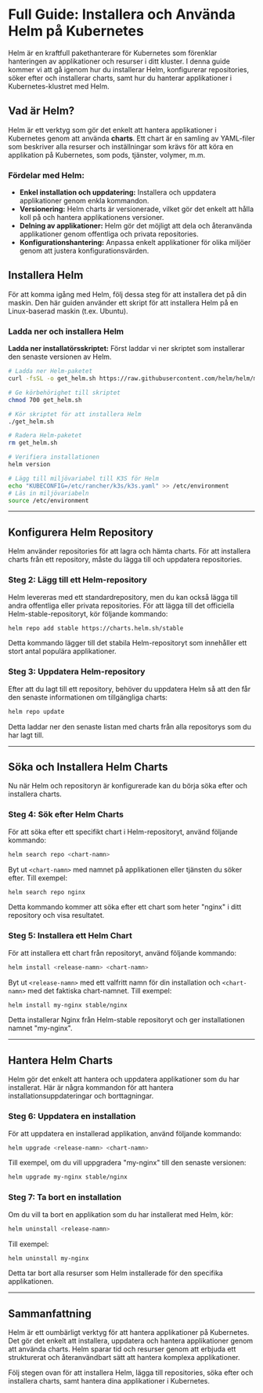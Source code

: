 # Full Guide: Installera och Använda Helm på Kubernetes

Helm är en kraftfull pakethanterare för Kubernetes som förenklar hanteringen av applikationer och resurser i ditt kluster. I denna guide kommer vi att gå igenom hur du installerar Helm, konfigurerar repositories, söker efter och installerar charts, samt hur du hanterar applikationer i Kubernetes-klustret med Helm.

## Vad är Helm?

Helm är ett verktyg som gör det enkelt att hantera applikationer i Kubernetes genom att använda **charts**. Ett chart är en samling av YAML-filer som beskriver alla resurser och inställningar som krävs för att köra en applikation på Kubernetes, som pods, tjänster, volymer, m.m.

### Fördelar med Helm:
- **Enkel installation och uppdatering:** Installera och uppdatera applikationer genom enkla kommandon.
- **Versionering:** Helm charts är versionerade, vilket gör det enkelt att hålla koll på och hantera applikationens versioner.
- **Delning av applikationer:** Helm gör det möjligt att dela och återanvända applikationer genom offentliga och privata repositories.
- **Konfigurationshantering:** Anpassa enkelt applikationer för olika miljöer genom att justera konfigurationsvärden.

## Installera Helm

För att komma igång med Helm, följ dessa steg för att installera det på din maskin. Den här guiden använder ett skript för att installera Helm på en Linux-baserad maskin (t.ex. Ubuntu).

### Ladda ner och installera Helm

**Ladda ner installatörsskriptet:**
   Först laddar vi ner skriptet som installerar den senaste versionen av Helm.
   ```bash
   # Ladda ner Helm-paketet
   curl -fsSL -o get_helm.sh https://raw.githubusercontent.com/helm/helm/main/scripts/get-helm-3

   # Ge körbehörighet till skriptet
   chmod 700 get_helm.sh

   # Kör skriptet för att installera Helm
   ./get_helm.sh

   # Radera Helm-paketet
   rm get_helm.sh

   # Verifiera installationen
   helm version

   # Lägg till miljövariabel till K3S för Helm
   echo "KUBECONFIG=/etc/rancher/k3s/k3s.yaml" >> /etc/environment
   # Läs in miljövariabeln
   source /etc/environment
   ```

---

## Konfigurera Helm Repository

Helm använder repositories för att lagra och hämta charts. För att installera charts från ett repository, måste du lägga till och uppdatera repositories.

### Steg 2: Lägg till ett Helm-repository

Helm levereras med ett standardrepository, men du kan också lägga till andra offentliga eller privata repositories. För att lägga till det officiella Helm-stable-repositoryt, kör följande kommando:
```bash
helm repo add stable https://charts.helm.sh/stable
```

Detta kommando lägger till det stabila Helm-repositoryt som innehåller ett stort antal populära applikationer.

### Steg 3: Uppdatera Helm-repository

Efter att du lagt till ett repository, behöver du uppdatera Helm så att den får den senaste informationen om tillgängliga charts:
```bash
helm repo update
```

Detta laddar ner den senaste listan med charts från alla repositorys som du har lagt till.

---

## Söka och Installera Helm Charts

Nu när Helm och repositoryn är konfigurerade kan du börja söka efter och installera charts.

### Steg 4: Sök efter Helm Charts

För att söka efter ett specifikt chart i Helm-repositoryt, använd följande kommando:
```bash
helm search repo <chart-namn>
```
Byt ut `<chart-namn>` med namnet på applikationen eller tjänsten du söker efter. Till exempel:
```bash
helm search repo nginx
```

Detta kommando kommer att söka efter ett chart som heter "nginx" i ditt repository och visa resultatet.

### Steg 5: Installera ett Helm Chart

För att installera ett chart från repositoryt, använd följande kommando:
```bash
helm install <release-namn> <chart-namn>
```
Byt ut `<release-namn>` med ett valfritt namn för din installation och `<chart-namn>` med det faktiska chart-namnet. Till exempel:
```bash
helm install my-nginx stable/nginx
```

Detta installerar Nginx från Helm-stable repositoryt och ger installationen namnet "my-nginx".

---

## Hantera Helm Charts

Helm gör det enkelt att hantera och uppdatera applikationer som du har installerat. Här är några kommandon för att hantera installationsuppdateringar och borttagningar.

### Steg 6: Uppdatera en installation

För att uppdatera en installerad applikation, använd följande kommando:
```bash
helm upgrade <release-namn> <chart-namn>
```
Till exempel, om du vill uppgradera "my-nginx" till den senaste versionen:
```bash
helm upgrade my-nginx stable/nginx
```

### Steg 7: Ta bort en installation

Om du vill ta bort en applikation som du har installerat med Helm, kör:
```bash
helm uninstall <release-namn>
```
Till exempel:
```bash
helm uninstall my-nginx
```
Detta tar bort alla resurser som Helm installerade för den specifika applikationen.

---

## Sammanfattning

Helm är ett oumbärligt verktyg för att hantera applikationer på Kubernetes. Det gör det enkelt att installera, uppdatera och hantera applikationer genom att använda charts. Helm sparar tid och resurser genom att erbjuda ett strukturerat och återanvändbart sätt att hantera komplexa applikationer.

Följ stegen ovan för att installera Helm, lägga till repositories, söka efter och installera charts, samt hantera dina applikationer i Kubernetes.